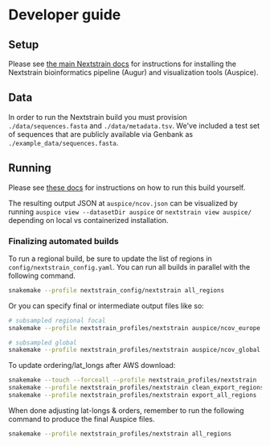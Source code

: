 # Developer guide  

## Setup  

Please see [the main Nextstrain docs](https://nextstrain.org/docs/getting-started/introduction#open-source-tools-for-the-community) for instructions for installing the Nextstrain bioinformatics pipeline (Augur) and visualization tools (Auspice).

## Data

In order to run the Nextstrain build you must provision `./data/sequences.fasta` and `./data/metadata.tsv`.
We've included a test set of sequences that are publicly available via Genbank as `./example_data/sequences.fasta`.

## Running

Please see [these docs](./docs/running.md) for instructions on how to run this build yourself.

The resulting output JSON at `auspice/ncov.json` can be visualized by running `auspice view --datasetDir auspice` or `nextstrain view auspice/` depending on local vs containerized installation.

### Finalizing automated builds

To run a regional build, be sure to update the list of regions in `config/nextstrain_config.yaml`.
You can run all builds in parallel with the following command.

```bash
snakemake --profile nextstrain_config/nextstrain all_regions
```

Or you can specify final or intermediate output files like so:

```bash
# subsampled regional focal
snakemake --profile nextstrain_profiles/nextstrain auspice/ncov_europe.json

# subsampled global
snakemake --profile nextstrain_profiles/nextstrain auspice/ncov_global.json
```

To update ordering/lat_longs after AWS download:

```bash
snakemake --touch --forceall --profile nextstrain_profiles/nextstrain
snakemake --profile nextstrain_profiles/nextstrain clean_export_regions
snakemake --profile nextstrain_profiles/nextstrain export_all_regions
```

When done adjusting lat-longs & orders, remember to run the following command to produce the final Auspice files.

```bash
snakemake --profile nextstrain_profiles/nextstrain all_regions
```
